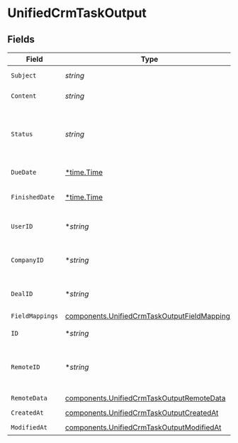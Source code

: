 # UnifiedCrmTaskOutput


## Fields

| Field                                                                                                        | Type                                                                                                         | Required                                                                                                     | Description                                                                                                  |
| ------------------------------------------------------------------------------------------------------------ | ------------------------------------------------------------------------------------------------------------ | ------------------------------------------------------------------------------------------------------------ | ------------------------------------------------------------------------------------------------------------ |
| `Subject`                                                                                                    | *string*                                                                                                     | :heavy_check_mark:                                                                                           | The subject of the task                                                                                      |
| `Content`                                                                                                    | *string*                                                                                                     | :heavy_check_mark:                                                                                           | The content of the task                                                                                      |
| `Status`                                                                                                     | *string*                                                                                                     | :heavy_check_mark:                                                                                           | The status of the task. Authorized values are PENDING, COMPLETED.                                            |
| `DueDate`                                                                                                    | [*time.Time](https://pkg.go.dev/time#Time)                                                                   | :heavy_minus_sign:                                                                                           | The due date of the task                                                                                     |
| `FinishedDate`                                                                                               | [*time.Time](https://pkg.go.dev/time#Time)                                                                   | :heavy_minus_sign:                                                                                           | The finished date of the task                                                                                |
| `UserID`                                                                                                     | **string*                                                                                                    | :heavy_minus_sign:                                                                                           | The UUID of the user tied to the task                                                                        |
| `CompanyID`                                                                                                  | **string*                                                                                                    | :heavy_minus_sign:                                                                                           | The UUID fo the company tied to the task                                                                     |
| `DealID`                                                                                                     | **string*                                                                                                    | :heavy_minus_sign:                                                                                           | The UUID of the deal tied to the task                                                                        |
| `FieldMappings`                                                                                              | [components.UnifiedCrmTaskOutputFieldMappings](../../models/components/unifiedcrmtaskoutputfieldmappings.md) | :heavy_check_mark:                                                                                           | N/A                                                                                                          |
| `ID`                                                                                                         | **string*                                                                                                    | :heavy_minus_sign:                                                                                           | The UUID of the task                                                                                         |
| `RemoteID`                                                                                                   | **string*                                                                                                    | :heavy_minus_sign:                                                                                           | The id of the task in the context of the Crm 3rd Party                                                       |
| `RemoteData`                                                                                                 | [components.UnifiedCrmTaskOutputRemoteData](../../models/components/unifiedcrmtaskoutputremotedata.md)       | :heavy_check_mark:                                                                                           | N/A                                                                                                          |
| `CreatedAt`                                                                                                  | [components.UnifiedCrmTaskOutputCreatedAt](../../models/components/unifiedcrmtaskoutputcreatedat.md)         | :heavy_check_mark:                                                                                           | N/A                                                                                                          |
| `ModifiedAt`                                                                                                 | [components.UnifiedCrmTaskOutputModifiedAt](../../models/components/unifiedcrmtaskoutputmodifiedat.md)       | :heavy_check_mark:                                                                                           | N/A                                                                                                          |